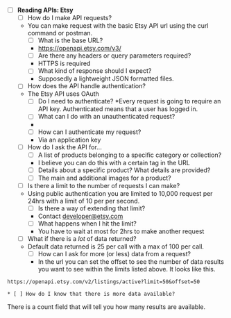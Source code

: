 * [ ] **Reading APIs: Etsy**
  * [ ] How do I make API requests?
  * You can make request with the basic Etsy API url using the curl command or postman. 
    * [ ] What is the base URL?
    * https://openapi.etsy.com/v3/
    * [ ] Are there any headers or query parameters required?
    * HTTPS is required
    * [ ] What kind of response should I expect?
    * Supposedly a lightweight JSON formatted files.
  * [ ] How does the API handle authentication?
  * The Etsy API uses OAuth
    * [ ] Do I need to authenticate?
    *Every request is going to require an API key. Authenticated means that a user has logged in.
    * [ ] What can I do with an unauthenticated request?
    * 
    * [ ] How can I authenticate my request?
    * Via an application key
  * [ ] How do I ask the API for...
    * [ ] A list of products belonging to a specific category or collection?
    * I believe you can do this with a certain tag in the URL
    * [ ] Details about a specific product? What details are provided?
    * [ ] The main and additional images for a product?
  * [ ] Is there a limit to the number of requests I can make?
  * Using public authentication you are limited to 10,000 request per 24hrs with a limit of 10 per per second.
    * [ ] Is there a way of extending that limit?
    * Contact  developer@etsy.com 
    * [ ] What happens when I hit the limit?
    * You have to wait at most for 2hrs to make another request
  * [ ] What if there is a _lot_ of data returned?
  * Default data returned is 25 per call with a max of 100 per call.
    * [ ] How can I ask for more (or less) data from a request?
    * In the url you can set the offset to see the number of data results you want to see within the limits listed above. It looks like this.
 ```
 https://openapi.etsy.com/v2/listings/active?limit=50&offset=50
 ```
    * [ ] How do I know that there is more data available?
There is a count field that will tell you how many results are available.

